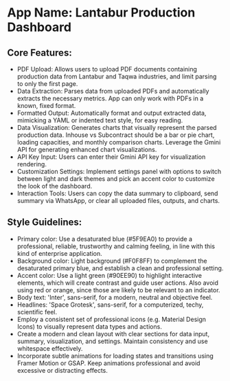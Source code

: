 # **App Name**: Lantabur Production Dashboard

## Core Features:

- PDF Upload: Allows users to upload PDF documents containing production data from Lantabur and Taqwa industries, and limit parsing to only the first page.
- Data Extraction: Parses data from uploaded PDFs and automatically extracts the necessary metrics.  App can only work with PDFs in a known, fixed format.
- Formatted Output: Automatically format and output extracted data, mimicking a YAML or indented text style, for easy reading.
- Data Visualization: Generates charts that visually represent the parsed production data. Inhouse vs Subcontract should be a bar or pie chart, loading capacities, and monthly comparison charts. Leverage the Gmini API for generating enhanced chart visualizations.
- API Key Input: Users can enter their Gmini API key for visualization rendering.
- Customization Settings: Implement settings panel with options to switch between light and dark themes and pick an accent color to customize the look of the dashboard.
- Interaction Tools: Users can copy the data summary to clipboard, send summary via WhatsApp, or clear all uploaded files, outputs, and charts.

## Style Guidelines:

- Primary color: Use a desaturated blue (#5F9EA0) to provide a professional, reliable, trustworthy and calming feeling, in line with this kind of enterprise application.
- Background color: Light background (#F0F8FF) to complement the desaturated primary blue, and establish a clean and professional setting.
- Accent color: Use a light green (#90EE90) to highlight interactive elements, which will create contrast and guide user actions. Also avoid using red or orange, since those are likely to be relevant to an indicator.
- Body text: 'Inter', sans-serif, for a modern, neutral and objective feel.
- Headlines: 'Space Grotesk', sans-serif, for a computerized, techy, scientific feel.
- Employ a consistent set of professional icons (e.g. Material Design Icons) to visually represent data types and actions.
- Create a modern and clean layout with clear sections for data input, summary, visualization, and settings. Maintain consistency and use whitespace effectively.
- Incorporate subtle animations for loading states and transitions using Framer Motion or GSAP. Keep animations professional and avoid excessive or distracting effects.